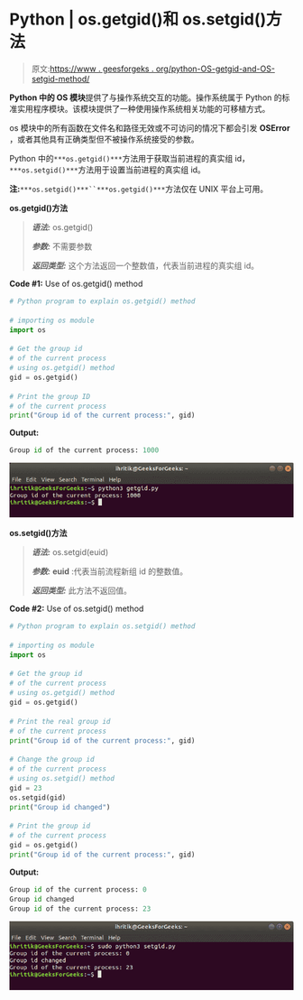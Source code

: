 # Python | os.getgid()和 os.setgid()方法

> 原文:[https://www . geesforgeks . org/python-OS-getgid-and-OS-setgid-method/](https://www.geeksforgeeks.org/python-os-getgid-and-os-setgid-method/)

**Python 中的 OS 模块**提供了与操作系统交互的功能。操作系统属于 Python 的标准实用程序模块。该模块提供了一种使用操作系统相关功能的可移植方式。

os 模块中的所有函数在文件名和路径无效或不可访问的情况下都会引发 **OSError** ，或者其他具有正确类型但不被操作系统接受的参数。

Python 中的`***os.getgid()***`方法用于获取当前进程的真实组 id，`***os.setgid()***`方法用于设置当前进程的真实组 id。

**注:**`***os.setgid()***``***os.getgid()***`方法仅在 UNIX 平台上可用。

**os.getgid()方法**

> ***语法:*** os.getgid()
> 
> ***参数:*** 不需要参数
> 
> ***返回类型:*** 这个方法返回一个整数值，代表当前进程的真实组 id。

**Code #1:** Use of os.getgid() method

```py
# Python program to explain os.getgid() method 

# importing os module 
import os

# Get the group id
# of the current process
# using os.getgid() method
gid = os.getgid()

# Print the group ID
# of the current process
print("Group id of the current process:", gid)
```

**Output:**

```py
Group id of the current process: 1000

```

![Getgid method terminal output](img/2b3e097fb36f604b3150eae0be442baa.png)

**os.setgid()方法**

> ***语法:*** os.setgid(euid)
> 
> ***参数:***
> **euid** :代表当前流程新组 id 的整数值。
> 
> ***返回类型:*** 此方法不返回值。

**Code #2:** Use of os.setgid() method

```py
# Python program to explain os.setgid() method 

# importing os module 
import os

# Get the group id
# of the current process
# using os.getgid() method
gid = os.getgid()

# Print the real group id
# of the current process
print("Group id of the current process:", gid)

# Change the group id
# of the current process
# using os.setgid() method
gid = 23
os.setgid(gid)
print("Group id changed")

# Print the group id
# of the current process
gid = os.getgid()
print("Group id of the current process:", gid)
```

**Output:**

```py
Group id of the current process: 0
Group id changed
Group id of the current process: 23

```

![Setgid method terminal output](img/e53c4ad9f4016c271930a11f25cf6a5f.png)